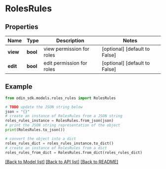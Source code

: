 # RolesRules


## Properties

Name | Type | Description | Notes
------------ | ------------- | ------------- | -------------
**view** | **bool** | view permission for roles | [optional] [default to False]
**edit** | **bool** | edit permission for roles | [optional] [default to False]

## Example

```python
from odin_sdk.models.roles_rules import RolesRules

# TODO update the JSON string below
json = "{}"
# create an instance of RolesRules from a JSON string
roles_rules_instance = RolesRules.from_json(json)
# print the JSON string representation of the object
print(RolesRules.to_json())

# convert the object into a dict
roles_rules_dict = roles_rules_instance.to_dict()
# create an instance of RolesRules from a dict
roles_rules_from_dict = RolesRules.from_dict(roles_rules_dict)
```
[[Back to Model list]](../README.md#documentation-for-models) [[Back to API list]](../README.md#documentation-for-api-endpoints) [[Back to README]](../README.md)


